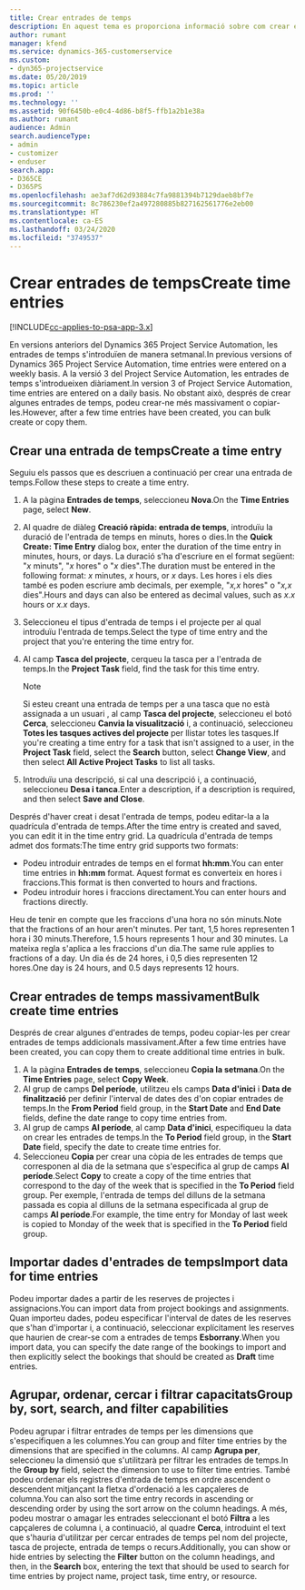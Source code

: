 ```yaml
---
title: Crear entrades de temps
description: En aquest tema es proporciona informació sobre com crear entrades de temps.
author: rumant
manager: kfend
ms.service: dynamics-365-customerservice
ms.custom:
- dyn365-projectservice
ms.date: 05/20/2019
ms.topic: article
ms.prod: ''
ms.technology: ''
ms.assetid: 90f6450b-e0c4-4d86-b8f5-ffb1a2b1e38a
ms.author: rumant
audience: Admin
search.audienceType:
- admin
- customizer
- enduser
search.app:
- D365CE
- D365PS
ms.openlocfilehash: ae3af7d62d93884c7fa9881394b7129daeb8bf7e
ms.sourcegitcommit: 8c786230ef2a497280885b827162561776e2eb00
ms.translationtype: HT
ms.contentlocale: ca-ES
ms.lasthandoff: 03/24/2020
ms.locfileid: "3749537"
---
```

# <a name="create-time-entries"></a><span data-ttu-id="ac08d-103">Crear entrades de temps</span><span class="sxs-lookup"><span data-stu-id="ac08d-103">Create time entries</span></span>

[!INCLUDE[cc-applies-to-psa-app-3.x](../includes/cc-applies-to-psa-app-3x.md)]

<span data-ttu-id="ac08d-104">En versions anteriors del Dynamics 365 Project Service Automation, les entrades de temps s'introduïen de manera setmanal.</span><span class="sxs-lookup"><span data-stu-id="ac08d-104">In previous versions of Dynamics 365 Project Service Automation, time entries were entered on a weekly basis.</span></span> <span data-ttu-id="ac08d-105">A la versió 3 del Project Service Automation, les entrades de temps s'introdueixen diàriament.</span><span class="sxs-lookup"><span data-stu-id="ac08d-105">In version 3 of Project Service Automation, time entries are entered on a daily basis.</span></span> <span data-ttu-id="ac08d-106">No obstant això, després de crear algunes entrades de temps, podeu crear-ne més massivament o copiar-les.</span><span class="sxs-lookup"><span data-stu-id="ac08d-106">However, after a few time entries have been created, you can bulk create or copy them.</span></span>

## <a name="create-a-time-entry"></a><span data-ttu-id="ac08d-107">Crear una entrada de temps</span><span class="sxs-lookup"><span data-stu-id="ac08d-107">Create a time entry</span></span>

<span data-ttu-id="ac08d-108">Seguiu els passos que es descriuen a continuació per crear una entrada de temps.</span><span class="sxs-lookup"><span data-stu-id="ac08d-108">Follow these steps to create a time entry.</span></span>

1. <span data-ttu-id="ac08d-109">A la pàgina **Entrades de temps**, seleccioneu **Nova**.</span><span class="sxs-lookup"><span data-stu-id="ac08d-109">On the **Time Entries** page, select **New**.</span></span>
2. <span data-ttu-id="ac08d-110">Al quadre de diàleg **Creació ràpida: entrada de temps**, introduïu la duració de l'entrada de temps en minuts, hores o dies.</span><span class="sxs-lookup"><span data-stu-id="ac08d-110">In the **Quick Create: Time Entry** dialog box, enter the duration of the time entry in minutes, hours, or days.</span></span> <span data-ttu-id="ac08d-111">La duració s'ha d'escriure en el format següent: "*x* minuts", "*x* hores" o "*x* dies".</span><span class="sxs-lookup"><span data-stu-id="ac08d-111">The duration must be entered in the following format: *x* minutes, *x* hours, or *x* days.</span></span> <span data-ttu-id="ac08d-112">Les hores i els dies també es poden escriure amb decimals, per exemple, "*x,x* hores" o "*x,x* dies".</span><span class="sxs-lookup"><span data-stu-id="ac08d-112">Hours and days can also be entered as decimal values, such as *x.x* hours or *x.x* days.</span></span>
3. <span data-ttu-id="ac08d-113">Seleccioneu el tipus d'entrada de temps i el projecte per al qual introduïu l'entrada de temps.</span><span class="sxs-lookup"><span data-stu-id="ac08d-113">Select the type of time entry and the project that you're entering the time entry for.</span></span>
4. <span data-ttu-id="ac08d-114">Al camp **Tasca del projecte**, cerqueu la tasca per a l'entrada de temps.</span><span class="sxs-lookup"><span data-stu-id="ac08d-114">In the **Project Task** field, find the task for this time entry.</span></span>

    > [!NOTE]
    > <span data-ttu-id="ac08d-115">Si esteu creant una entrada de temps per a una tasca que no està assignada a un usuari , al camp **Tasca del projecte**, seleccioneu el botó **Cerca**, seleccioneu **Canvia la visualització** i, a continuació, seleccioneu **Totes les tasques actives del projecte** per llistar totes les tasques.</span><span class="sxs-lookup"><span data-stu-id="ac08d-115">If you're creating a time entry for a task that isn't assigned to a user, in the **Project Task** field, select the **Search** button, select **Change View**, and then select **All Active Project Tasks** to list all tasks.</span></span>

5. <span data-ttu-id="ac08d-116">Introduïu una descripció, si cal una descripció i, a continuació, seleccioneu **Desa i tanca**.</span><span class="sxs-lookup"><span data-stu-id="ac08d-116">Enter a description, if a description is required, and then select **Save and Close**.</span></span>

<span data-ttu-id="ac08d-117">Després d'haver creat i desat l'entrada de temps, podeu editar-la a la quadrícula d'entrada de temps.</span><span class="sxs-lookup"><span data-stu-id="ac08d-117">After the time entry is created and saved, you can edit it in the time entry grid.</span></span> <span data-ttu-id="ac08d-118">La quadrícula d'entrada de temps admet dos formats:</span><span class="sxs-lookup"><span data-stu-id="ac08d-118">The time entry grid supports two formats:</span></span>

- <span data-ttu-id="ac08d-119">Podeu introduir entrades de temps en el format **hh:mm**.</span><span class="sxs-lookup"><span data-stu-id="ac08d-119">You can enter time entries in **hh:mm** format.</span></span> <span data-ttu-id="ac08d-120">Aquest format es converteix en hores i fraccions.</span><span class="sxs-lookup"><span data-stu-id="ac08d-120">This format is then converted to hours and fractions.</span></span>
- <span data-ttu-id="ac08d-121">Podeu introduir hores i fraccions directament.</span><span class="sxs-lookup"><span data-stu-id="ac08d-121">You can enter hours and fractions directly.</span></span>

<span data-ttu-id="ac08d-122">Heu de tenir en compte que les fraccions d'una hora no són minuts.</span><span class="sxs-lookup"><span data-stu-id="ac08d-122">Note that the fractions of an hour aren't minutes.</span></span> <span data-ttu-id="ac08d-123">Per tant, 1,5 hores representen 1 hora i 30 minuts.</span><span class="sxs-lookup"><span data-stu-id="ac08d-123">Therefore, 1.5 hours represents 1 hour and 30 minutes.</span></span> <span data-ttu-id="ac08d-124">La mateixa regla s'aplica a les fraccions d'un dia.</span><span class="sxs-lookup"><span data-stu-id="ac08d-124">The same rule applies to fractions of a day.</span></span> <span data-ttu-id="ac08d-125">Un dia és de 24 hores, i 0,5 dies representen 12 hores.</span><span class="sxs-lookup"><span data-stu-id="ac08d-125">One day is 24 hours, and 0.5 days represents 12 hours.</span></span>

## <a name="bulk-create-time-entries"></a><span data-ttu-id="ac08d-126">Crear entrades de temps massivament</span><span class="sxs-lookup"><span data-stu-id="ac08d-126">Bulk create time entries</span></span>

<span data-ttu-id="ac08d-127">Després de crear algunes d'entrades de temps, podeu copiar-les per crear entrades de temps addicionals massivament.</span><span class="sxs-lookup"><span data-stu-id="ac08d-127">After a few time entries have been created, you can copy them to create additional time entries in bulk.</span></span>

1. <span data-ttu-id="ac08d-128">A la pàgina **Entrades de temps**, seleccioneu **Copia la setmana**.</span><span class="sxs-lookup"><span data-stu-id="ac08d-128">On the **Time Entries** page, select **Copy Week**.</span></span>
2. <span data-ttu-id="ac08d-129">Al grup de camps **Del període**, utilitzeu els camps **Data d'inici** i **Data de finalització** per definir l'interval de dates des d'on copiar entrades de temps.</span><span class="sxs-lookup"><span data-stu-id="ac08d-129">In the **From Period** field group, in the **Start Date** and **End Date** fields, define the date range to copy time entries from.</span></span>
3. <span data-ttu-id="ac08d-130">Al grup de camps **Al període**, al camp **Data d'inici**, especifiqueu la data on crear les entrades de temps.</span><span class="sxs-lookup"><span data-stu-id="ac08d-130">In the **To Period** field group, in the **Start Date** field, specify the date to create time entries for.</span></span>
4. <span data-ttu-id="ac08d-131">Seleccioneu **Copia** per crear una còpia de les entrades de temps que corresponen al dia de la setmana que s'especifica al grup de camps **Al període**.</span><span class="sxs-lookup"><span data-stu-id="ac08d-131">Select **Copy** to create a copy of the time entries that correspond to the day of the week that is specified in the **To Period** field group.</span></span> <span data-ttu-id="ac08d-132">Per exemple, l'entrada de temps del dilluns de la setmana passada es copia al dilluns de la setmana especificada al grup de camps **Al període**.</span><span class="sxs-lookup"><span data-stu-id="ac08d-132">For example, the time entry for Monday of last week is copied to Monday of the week that is specified in the **To Period** field group.</span></span>

## <a name="import-data-for-time-entries"></a><span data-ttu-id="ac08d-133">Importar dades d'entrades de temps</span><span class="sxs-lookup"><span data-stu-id="ac08d-133">Import data for time entries</span></span>

<span data-ttu-id="ac08d-134">Podeu importar dades a partir de les reserves de projectes i assignacions.</span><span class="sxs-lookup"><span data-stu-id="ac08d-134">You can import data from project bookings and assignments.</span></span> <span data-ttu-id="ac08d-135">Quan importeu dades, podeu especificar l'interval de dates de les reserves que s'han d'importar i, a continuació, seleccionar explícitament les reserves que haurien de crear-se com a entrades de temps **Esborrany**.</span><span class="sxs-lookup"><span data-stu-id="ac08d-135">When you import data, you can specify the date range of the bookings to import and then explicitly select the bookings that should be created as **Draft** time entries.</span></span>

## <a name="group-by-sort-search-and-filter-capabilities"></a><span data-ttu-id="ac08d-136">Agrupar, ordenar, cercar i filtrar capacitats</span><span class="sxs-lookup"><span data-stu-id="ac08d-136">Group by, sort, search, and filter capabilities</span></span>

<span data-ttu-id="ac08d-137">Podeu agrupar i filtrar entrades de temps per les dimensions que s'especifiquen a les columnes.</span><span class="sxs-lookup"><span data-stu-id="ac08d-137">You can group and filter time entries by the dimensions that are specified in the columns.</span></span> <span data-ttu-id="ac08d-138">Al camp **Agrupa per**, seleccioneu la dimensió que s'utilitzarà per filtrar les entrades de temps.</span><span class="sxs-lookup"><span data-stu-id="ac08d-138">In the **Group by** field, select the dimension to use to filter time entries.</span></span> <span data-ttu-id="ac08d-139">També podeu ordenar els registres d'entrada de temps en ordre ascendent o descendent mitjançant la fletxa d'ordenació a les capçaleres de columna.</span><span class="sxs-lookup"><span data-stu-id="ac08d-139">You can also sort the time entry records in ascending or descending order by using the sort arrow on the column headings.</span></span> <span data-ttu-id="ac08d-140">A més, podeu mostrar o amagar les entrades seleccionant el botó **Filtra** a les capçaleres de columna i, a continuació, al quadre **Cerca**, introduint el text que s'hauria d'utilitzar per cercar entrades de temps pel nom del projecte, tasca de projecte, entrada de temps o recurs.</span><span class="sxs-lookup"><span data-stu-id="ac08d-140">Additionally, you can show or hide entries by selecting the **Filter** button on the column headings, and then, in the **Search** box, entering the text that should be used to search for time entries by project name, project task, time entry, or resource.</span></span>
